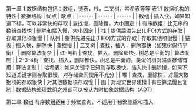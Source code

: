 第一章
1.数据结构包括：数组，链表，栈，二叉树，哈希表等等
表1.1 数据机构的特性
| 数据结构 | 优点 | 缺点 |
| ------ | ------ | ------ |
| 数组 | 插入快，如果知道下标，可以非常快的存取 | 查找慢，删除慢，大小固定 | 
| 有序数组 | 比无序的数组查找快 | 删除和插入慢，大小固定 |
| 栈 | 提供后进先出(LIFO)方式的存取 | 存取其他项很慢 | 
| 队列 | 提供先进先出(FIFO)方式的存取 | 存取其他项很慢 | 
| 链表 | 插入快，删除快 | 查找慢 |
| 二叉树 | 查找，插入，删除都快（如果树保持平衡） | 删除算法复杂 |
| 红-黑树 | 查找，插入，删除都快。树总是平衡的 | 算法复制 |
| 2-3-4树 | 查找，插入，删除都快。树总是平衡的。类似的树对磁盘存储有用 | 算法复制 |
| 哈希表 | 如果关键字已知则存取极快。插入快 | 删除慢，如果不知道关键字则存取很慢，对存储空间使用不充分 |
| 堆 | 查找，删除快，对最大数据项的存取很快 | 对其他数据项存取慢 |
| 图 | 对现实世界建模 | 有些算法慢且复制 |
数据结构处理数组之外都可以被认为时抽象数据结构（ADT）

第二章 数组
有序数组适用于频繁查询，不适用于频繁删除和插入
